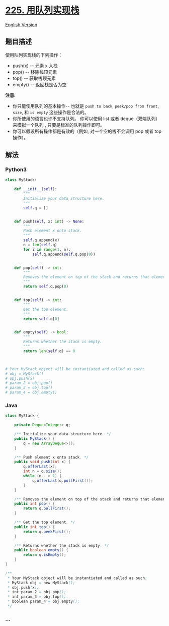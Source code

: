 # [225. 用队列实现栈](https://leetcode-cn.com/problems/implement-stack-using-queues)

[English Version](/solution/0200-0299/0225.Implement%20Stack%20using%20Queues/README_EN.md)

## 题目描述

<!-- 这里写题目描述 -->
<p>使用队列实现栈的下列操作：</p>

<ul>
	<li>push(x) -- 元素 x 入栈</li>
	<li>pop() -- 移除栈顶元素</li>
	<li>top() -- 获取栈顶元素</li>
	<li>empty() -- 返回栈是否为空</li>
</ul>

<p><strong>注意:</strong></p>

<ul>
	<li>你只能使用队列的基本操作-- 也就是&nbsp;<code>push to back</code>, <code>peek/pop from front</code>, <code>size</code>, 和&nbsp;<code>is empty</code>&nbsp;这些操作是合法的。</li>
	<li>你所使用的语言也许不支持队列。&nbsp;你可以使用 list 或者 deque（双端队列）来模拟一个队列&nbsp;, 只要是标准的队列操作即可。</li>
	<li>你可以假设所有操作都是有效的（例如, 对一个空的栈不会调用 pop 或者 top 操作）。</li>
</ul>

## 解法

<!-- 这里可写通用的实现逻辑 -->

<!-- tabs:start -->

### **Python3**

<!-- 这里可写当前语言的特殊实现逻辑 -->

```python
class MyStack:

    def __init__(self):
        """
        Initialize your data structure here.
        """
        self.q = []


    def push(self, x: int) -> None:
        """
        Push element x onto stack.
        """
        self.q.append(x)
        n = len(self.q)
        for i in range(1, n):
            self.q.append(self.q.pop(0))


    def pop(self) -> int:
        """
        Removes the element on top of the stack and returns that element.
        """
        return self.q.pop(0)


    def top(self) -> int:
        """
        Get the top element.
        """
        return self.q[0]


    def empty(self) -> bool:
        """
        Returns whether the stack is empty.
        """
        return len(self.q) == 0



# Your MyStack object will be instantiated and called as such:
# obj = MyStack()
# obj.push(x)
# param_2 = obj.pop()
# param_3 = obj.top()
# param_4 = obj.empty()
```

### **Java**

<!-- 这里可写当前语言的特殊实现逻辑 -->

```java
class MyStack {

    private Deque<Integer> q;

    /** Initialize your data structure here. */
    public MyStack() {
        q = new ArrayDeque<>();
    }

    /** Push element x onto stack. */
    public void push(int x) {
        q.offerLast(x);
        int n = q.size();
        while (n-- > 1) {
            q.offerLast(q.pollFirst());
        }
    }

    /** Removes the element on top of the stack and returns that element. */
    public int pop() {
        return q.pollFirst();
    }

    /** Get the top element. */
    public int top() {
        return q.peekFirst();
    }

    /** Returns whether the stack is empty. */
    public boolean empty() {
        return q.isEmpty();
    }
}

/**
 * Your MyStack object will be instantiated and called as such:
 * MyStack obj = new MyStack();
 * obj.push(x);
 * int param_2 = obj.pop();
 * int param_3 = obj.top();
 * boolean param_4 = obj.empty();
 */
```

### **...**

```

```

<!-- tabs:end -->
